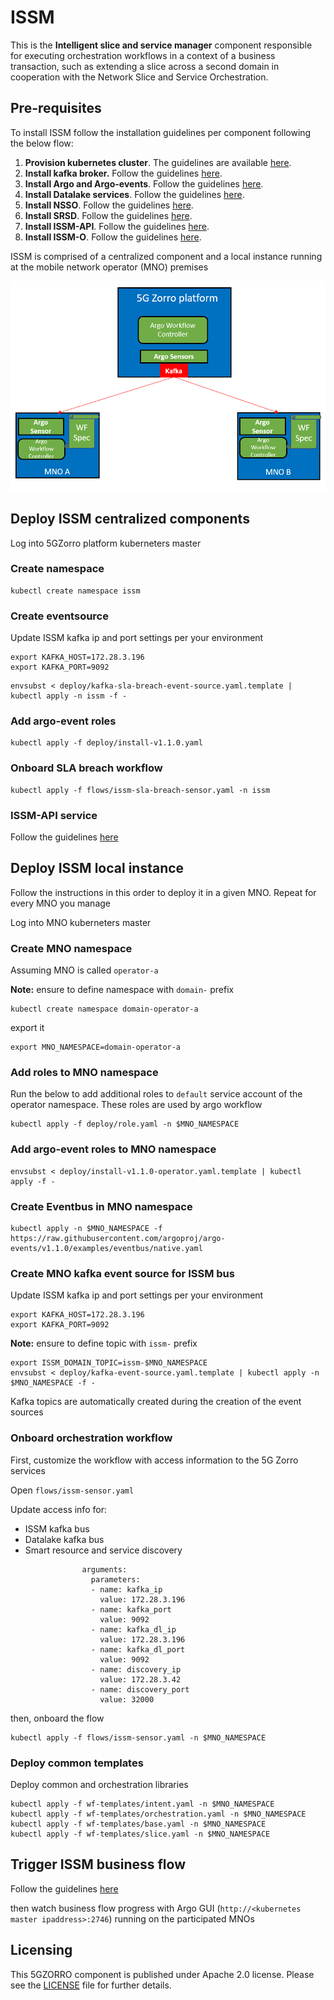 # ISSM

This is the __Intelligent slice and service manager__ component responsible for executing orchestration workflows in a context of a business transaction, such as extending a slice across a second domain in cooperation with the Network Slice and Service Orchestration.

## Pre-requisites

To install ISSM follow the installation guidelines per component following the below flow:
1. **Provision kubernetes cluster**. The guidelines are available [here](docs/kubernetes.md).
2. **Install kafka broker.** Follow the guidelines [here](docs/kafka.md).
3. **Install Argo and Argo-events**. Follow the guidelines [here](docs/argo.md).
4. **Install Datalake services**. Follow the guidelines [here](https://github.com/5GZORRO/datalake).
5. **Install NSSO**. Follow the guidelines [here](https://github.com/5GZORRO/nsso).
6. **Install SRSD**. Follow the guidelines [here](https://github.com/5GZORRO/Smart-Resource-and-Service-Discovery-application/tree/main/demo_June_21).
7. **Install ISSM-API**. Follow the guidelines [here](api).
8. **Install ISSM-O**. Follow the guidelines [here](https://github.com/5GZORRO/issm-optimizer).

ISSM is comprised of a centralized component and a local instance running at the mobile network operator (MNO) premises

![Testbed](images/issm-distributed.png)


## Deploy ISSM centralized components

Log into 5GZorro platform kuberneters master

### Create namespace

```
kubectl create namespace issm
```

### Create eventsource

Update ISSM kafka ip and port settings per your environment

```
export KAFKA_HOST=172.28.3.196
export KAFKA_PORT=9092
```

```
envsubst < deploy/kafka-sla-breach-event-source.yaml.template | kubectl apply -n issm -f -
```

### Add argo-event roles

```
kubectl apply -f deploy/install-v1.1.0.yaml
```

### Onboard SLA breach workflow

```
kubectl apply -f flows/issm-sla-breach-sensor.yaml -n issm
```

### ISSM-API service

Follow the guidelines [here](api/README.md)

## Deploy ISSM local instance

Follow the instructions in this order to deploy it in a given MNO. Repeat for every MNO you manage

Log into MNO kuberneters master

### Create MNO namespace

Assuming MNO is called `operator-a`

**Note:** ensure to define namespace with `domain-` prefix

```
kubectl create namespace domain-operator-a
```

export it

```
export MNO_NAMESPACE=domain-operator-a
```


### Add roles to MNO namespace

Run the below to add additional roles to `default` service account of the operator namespace. These roles are used by argo workflow

```
kubectl apply -f deploy/role.yaml -n $MNO_NAMESPACE
```

### Add argo-event roles to MNO namespace

```
envsubst < deploy/install-v1.1.0-operator.yaml.template | kubectl apply -f -
```

### Create Eventbus in MNO namespace

```
kubectl apply -n $MNO_NAMESPACE -f https://raw.githubusercontent.com/argoproj/argo-events/v1.1.0/examples/eventbus/native.yaml
```

### Create MNO kafka event source for ISSM bus

Update ISSM kafka ip and port settings per your environment

```
export KAFKA_HOST=172.28.3.196
export KAFKA_PORT=9092
```

**Note:** ensure to define topic with `issm-` prefix

```
export ISSM_DOMAIN_TOPIC=issm-$MNO_NAMESPACE
envsubst < deploy/kafka-event-source.yaml.template | kubectl apply -n $MNO_NAMESPACE -f -
```

Kafka topics are automatically created during the creation of the event sources


### Onboard orchestration workflow

First, customize the workflow with access information to the 5G Zorro services

Open `flows/issm-sensor.yaml`

Update access info for:

* ISSM kafka bus
* Datalake kafka bus
* Smart resource and service discovery

```
                arguments:
                  parameters:
                  - name: kafka_ip
                    value: 172.28.3.196
                  - name: kafka_port
                    value: 9092
                  - name: kafka_dl_ip
                    value: 172.28.3.196
                  - name: kafka_dl_port
                    value: 9092
                  - name: discovery_ip
                    value: 172.28.3.42
                  - name: discovery_port
                    value: 32000
```

then, onboard the flow

```
kubectl apply -f flows/issm-sensor.yaml -n $MNO_NAMESPACE
```

### Deploy common templates

Deploy common and orchestration libraries

```
kubectl apply -f wf-templates/intent.yaml -n $MNO_NAMESPACE
kubectl apply -f wf-templates/orchestration.yaml -n $MNO_NAMESPACE
kubectl apply -f wf-templates/base.yaml -n $MNO_NAMESPACE
kubectl apply -f wf-templates/slice.yaml -n $MNO_NAMESPACE
```

## Trigger ISSM business flow

Follow the guidelines [here](https://github.com/5GZORRO/issm/tree/master/api#api)

then watch business flow progress with Argo GUI (`http://<kubernetes master ipaddress>:2746`) running on the participated MNOs

## Licensing

This 5GZORRO component is published under Apache 2.0 license. Please see the [LICENSE](./LICENSE) file for further details.